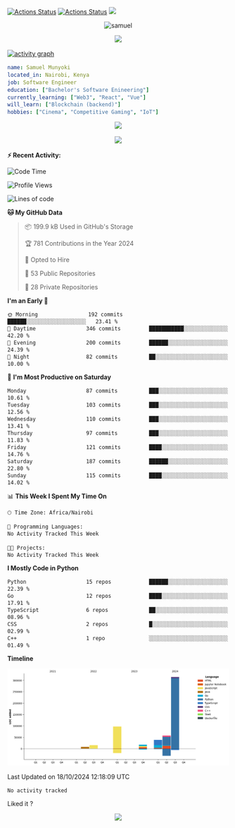 [![Actions Status](https://github.com/guilyx/guilyx/workflows/wakatime-stats/badge.svg)](https://github.com/samuelmunyoki/samuelmunyoki/actions)
[![Actions Status](https://github.com/guilyx/guilyx/workflows/update-gh-activity/badge.svg)](https://github.com/samuelmunyoki/samuelmunyoki/actions)
![](https://visitor-badge.glitch.me/badge?page_id=samuelmunyoki.samuelmunyoki)

<!-- <p align="center">
<img alt="loficity" width="600px" src="https://github.com/HyunCafe/HyunCafe/raw/main/assests/loficity.gif"</img>
</p> -->

<p align="center">
  <img src="https://socialify.git.ci/samuelmunyoki/samuelmunyoki/image?font=Source%20Code%20Pro&forks=1&issues=1&language=1&name=1&owner=1&pattern=Plus&pulls=1&stargazers=1&theme=Dark" alt="samuel" width="700" height="300" />
</p>



<p align="center">
  <img alig src="https://github-profile-trophy.vercel.app/?username=samuelmunyoki&theme=onedark&column=-1" />
</p>

[![activity graph](https://github-readme-activity-graph.vercel.app/graph?username=samuelmunyoki&theme=github-dark-dimmed&custom_title=Samuel's%20Activity%20Graph&hide_border=true)](https://github.com/ashutosh00710/github-readme-activity-graph)

```yaml
name: Samuel Munyoki
located_in: Nairobi, Kenya
job: Software Engineer 
education: ["Bachelor's Software Enineering"]
currently_learning: ["Web3", "React", "Vue"]
will_learn: ["Blockchain (backend)"]
hobbies: ["Cinema", "Competitive Gaming", "IoT"]
```

<p align="center">
  <img src="https://spotify-github-profile.vercel.app/api/view?uid=11147618695&cover_image=true&theme=novatorem&show_offline=true&background_color=121212&interchange=false&bar_color=53b14f&bar_color_cover=false">
</p>

<p align="center">
  <img src="https://spotify-recently-played-readme.vercel.app/api?user=11147618695&count=5">
</p>


**:zap: Recent Activity:**

<!--START_SECTION:activity-->

<!--END_SECTION:activity-->

<!--START_SECTION:waka-->
![Code Time](http://img.shields.io/badge/Code%20Time-0%20secs-blue)

![Profile Views](http://img.shields.io/badge/Profile%20Views-0-blue)

![Lines of code](https://img.shields.io/badge/From%20Hello%20World%20I%27ve%20Written-548.2%20thousand%20lines%20of%20code-blue)

**🐱 My GitHub Data** 

> 📦 199.9 kB Used in GitHub's Storage 
 > 
> 🏆 781 Contributions in the Year 2024
 > 
> 💼 Opted to Hire
 > 
> 📜 53 Public Repositories 
 > 
> 🔑 28 Private Repositories 
 > 
**I'm an Early 🐤** 

```text
🌞 Morning                192 commits         ██████░░░░░░░░░░░░░░░░░░░   23.41 % 
🌆 Daytime                346 commits         ███████████░░░░░░░░░░░░░░   42.20 % 
🌃 Evening                200 commits         ██████░░░░░░░░░░░░░░░░░░░   24.39 % 
🌙 Night                  82 commits          ██░░░░░░░░░░░░░░░░░░░░░░░   10.00 % 
```
📅 **I'm Most Productive on Saturday** 

```text
Monday                   87 commits          ███░░░░░░░░░░░░░░░░░░░░░░   10.61 % 
Tuesday                  103 commits         ███░░░░░░░░░░░░░░░░░░░░░░   12.56 % 
Wednesday                110 commits         ███░░░░░░░░░░░░░░░░░░░░░░   13.41 % 
Thursday                 97 commits          ███░░░░░░░░░░░░░░░░░░░░░░   11.83 % 
Friday                   121 commits         ████░░░░░░░░░░░░░░░░░░░░░   14.76 % 
Saturday                 187 commits         ██████░░░░░░░░░░░░░░░░░░░   22.80 % 
Sunday                   115 commits         ████░░░░░░░░░░░░░░░░░░░░░   14.02 % 
```


📊 **This Week I Spent My Time On** 

```text
🕑︎ Time Zone: Africa/Nairobi

💬 Programming Languages: 
No Activity Tracked This Week

🐱‍💻 Projects: 
No Activity Tracked This Week
```

**I Mostly Code in Python** 

```text
Python                   15 repos            ██████░░░░░░░░░░░░░░░░░░░   22.39 % 
Go                       12 repos            ████░░░░░░░░░░░░░░░░░░░░░   17.91 % 
TypeScript               6 repos             ██░░░░░░░░░░░░░░░░░░░░░░░   08.96 % 
CSS                      2 repos             █░░░░░░░░░░░░░░░░░░░░░░░░   02.99 % 
C++                      1 repo              ░░░░░░░░░░░░░░░░░░░░░░░░░   01.49 % 
```



**Timeline**

![Lines of Code chart](https://raw.githubusercontent.com/samuelmunyoki/samuelmunyoki/main/assets/bar_graph.png)


 Last Updated on 18/10/2024 12:18:09 UTC
<!--END_SECTION:waka-->

<!--START_SECTION:waka-simple-->

```text
No activity tracked
```

<!--END_SECTION:waka-simple-->

Liked it ?

<p align="center">
  <img src="https://capsule-render.vercel.app/api?type=waving&color=gradient&height=60&section=footer"/>
</p>

